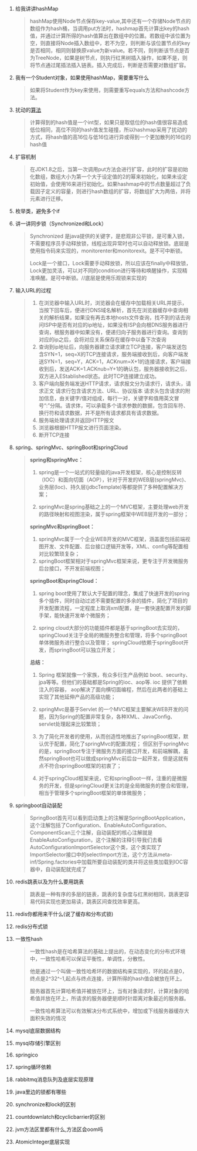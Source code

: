 1. 给我讲讲hashMap 

   >hashMap使用Node节点保存key-value,其中还有一个存储Node节点的数组作为hash桶，当调用put方法时，hashmap首先计算出key的hash值，并通过计算所得的hash值算出在数组中的位置。若数组中该位置为空，则直接将Node插入数组中，若不为空，则判断与该位置节点的key是否相同，相同则替换原value为新value。若不同，则判断该节点是否为TreeNode，如果是树节点，则执行红黑树插入操作，如果不是，则将节点通过尾插法插入链表。插入完成后，判断是否需要对数组扩容。

2. 我有一个Student对象，如果使用hashMap，需要重写什么 

   > 如果将Student作为key来使用，则需要重写equals方法和hashcode方法。

3. 扰动的[算法]() 

   > 计算得到的hash值是一个int型，如果只是取低位的hash值很容易造成低位相同，高位不同的hash值发生碰撞，所以hashmap采用了扰动的方式，将hash值的高16位与低16位进行异或得到一个更加散列的16位的hash值

4. 扩容机制 

   > 在JDK1.8之后，当第一次调用put方法会进行扩容，此时的扩容是初始化数组，数组大小为第一个大于设定值的2的幂来初始化，如果未设定初始值，会使用16来进行初始化。如果hashmap中的节点数量超过了负载因子定义的容量，则进行hash数组的扩容，将数组扩大为两倍，并将元素进行迁移。

6. 枚举类，避免多个if 

   

6. 讲一讲同步锁（Synchronized和Lock） 

   > Synchronized 是java提供的关键字，是悲观非公平锁，是可重入锁，不需要程序员手动释放锁，线程出现异常时也可以自动释放锁。底层是使用指令码来实现的，monitorenter和monitorexit。是不可中断锁。
   >
   > Lock是一个接口，Lock需要手动释放锁，所以应该在finally中释放锁，Lock更加灵活，可以对不同的condition进行等待和唤醒操作，实现精准唤醒。是可中断锁。//底层是使用乐观锁来实现的

7. 输入URL的过程

   > 1. 在浏览器中输入URL时，浏览器会在缓存中加载相关URL并提示，当按下回车后，便进行DNS域名解析，首先在浏览器缓存中查询相关的解析结果，如果没有再去本地hosts文件查询，找不到的话去询问ISP中是否有对应的ip地址，如果没有ISP会向根DNS服务器进行查询，根服务器中如果没有，便递归向子服务器进行查询。查询到对应的ip之后，会将对应关系保存在缓存中以备下次查询
   > 2. 查询到ip地址后，向服务器建立请求建立TCP连接，客户端发送包含SYN=1，seq=X的TCP连接请求，服务端接收到后，向客户端发送SYN=1，seq=Y，ACK=1，ACKnum=X+1的连接请求，客户端接收到后，发送ACK=1.ACKnub=Y+1的确认包，服务器接收到之后，双方进入EStablished状态。此时TCP连接建立成功。
   > 3. 客户端向服务端发送HTTP请求，请求报文分为请求行，请求头，请求正文 请求行包含请求方法、URL、协议版本 请求头包含请求的附加信息，由关键字/值对组成，每行一对，关键字和值用英文冒号“:”分隔。请求体，可以承载多个请求参数的数据，包含回车符、换行符和请求数据，并不是所有请求都具有请求数据。
   > 4. 服务端处理请求并返回HTTP报文 
   > 5. 浏览器根据HTTP报文进行页面渲染。
   > 6. 断开TCP连接
   
8. spring、springMvc、springBoot和springCloud

    > **spring和springMvc：**
    >
    > 1. spring是一个一站式的轻量级的java开发框架，核心是控制反转（IOC）和面向切面（AOP），针对于开发的WEB层(springMvc)、业务层(Ioc)、持久层(jdbcTemplate)等都提供了多种配置解决方案；
    >
    > 2. springMvc是spring基础之上的一个MVC框架，主要处理web开发的路径映射和视图渲染，属于spring框架中WEB层开发的一部分；
    >
    > **springMvc和springBoot：**
    >
    > 1. springMvc属于一个企业WEB开发的MVC框架，涵盖面包括前端视图开发、文件配置、后台接口逻辑开发等，XML、config等配置相对比较繁琐复杂；
    > 2. springBoot框架相对于springMvc框架来说，更专注于开发微服务后台接口，不开发前端视图；
    >
    > **springBoot和springCloud：**
    >
    > 1. spring boot使用了默认大于配置的理念，集成了快速开发的spring多个插件，同时自动过滤不需要配置的多余的插件，简化了项目的开发配置流程，一定程度上取消xml配置，是一套快速配置开发的脚手架，能快速开发单个微服务；
    >
    > 2. spring cloud大部分的功能插件都是基于springBoot去实现的，springCloud关注于全局的微服务整合和管理，将多个springBoot单体微服务进行整合以及管理； springCloud依赖于springBoot开发，而springBoot可以独立开发；
    >
    > **总结：**
    >
    > 1. Spring 框架就像一个家族，有众多衍生产品例如 boot、security、jpa等等。但他们的基础都是Spring的ioc、aop等. ioc 提供了依赖注入的容器， aop解决了面向横切面编程，然后在此两者的基础上实现了其他延伸产品的高级功能；
    >
    > 2. springMvc是基于Servlet 的一个MVC框架主要解决WEB开发的问题，因为Spring的配置非常复杂，各种XML、JavaConfig、servlet处理起来比较繁琐；
    >
    > 3. 为了简化开发者的使用，从而创造性地推出了springBoot框架，默认优于配置，简化了springMvc的配置流程；
    >    但区别于springMvc的是，springBoot专注于微服务方面的接口开发，和前端解耦，虽然springBoot也可以做成springMvc前后台一起开发，但是这就有点不符合springBoot框架的初衷了；
    >
    > 4. 对于springCloud框架来说，它和springBoot一样，注重的是微服务的开发，但是springCloud更关注的是全局微服务的整合和管理，相当于管理多个springBoot框架的单体微服务；

9. springboot自动装配

    >SpringBoot首先可以看到启动类上的注解是SpringBootApplication，这个注解包括了Configuration、EnableAutoConfiguration、ComponentScan三个注解，自动装配的核心注解就是EnableAutoConfiguration，这个注解的注释引导我们去看AutoConfigurationImportSelector这个类，这个类实现了ImportSelector接口中的selectImport方法，这个方法从meta-inf/Spring.factories中加载所要自动装配的类并将这些类加载到IOC容器中，自动装配就完成了

10. redis跳表以及为什么要用跳表

    > 跳表是一种有序的多层的链表，跳表的复杂度与红黑树相同，跳表更容易代码实现也更加易读，跳表区间查找效率更高。

11. redis你都用来干什么(说了缓存和分布式锁)

12. redis分布式锁

13. 一致性hash

     > 一致性hash是在哈希算法的基础上提出的，在动态变化的分布式环境中，一致性哈希可以保证平衡性，单调性，分散性。
     >
     > 他是通过一个叫做一致性哈希环的数据结构来实现的，环的起点是0，终点是2^32^-1,起点与终点连接，计算所得的hash值会被放在环上。
     >
     > 服务器首先计算哈希值并被放在环上，当有对象请求时，计算对象的哈希值并放在环上，所请求的服务器便是顺时针距离对象最近的服务器。
     >
     > 一致性哈希算法可以有效解决分布式系统中，增加或下线服务器缓存大面积失效的情况

14. mysql底层数据结构

15. mysql存储引擎区别

16. springico

17. spring循环依赖

18. rabbitmq消息队列及底层实现原理

19. java里边的锁都有哪些

20. synchronize和lock的区别

21. countdownlatch和cyclicbarrier的区别

22. jvm方法区里都有什么,方法区会oom吗

23. AtomicInteger底层实现

